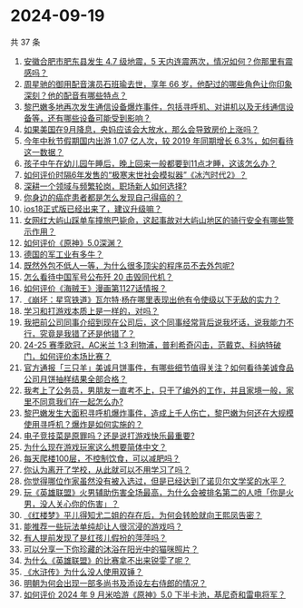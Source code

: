 # 2024-09-19

共 37 条

<!-- BEGIN ZHIHUQUESTIONS -->
<!-- 最后更新时间 Thu Sep 19 2024 01:09:50 GMT+0800 (China Standard Time) -->
1. [安徽合肥市肥东县发生 4.7 级地震，5 天内连震两次，情况如何？你那里有震感吗？](https://www.zhihu.com/question/667515758)
1. [周星驰的御用配音演员石班瑜去世，享年 66 岁，他配过的哪些角色让你印象深刻？他的配音有哪些特点？](https://www.zhihu.com/question/667514124)
1. [黎巴嫩多地再次发生通信设备爆炸事件，包括寻呼机、对讲机以及无线通信设备等，还有哪些设备可能受到影响？](https://www.zhihu.com/question/667524758)
1. [如果美国在9月降息，央妈应该会大放水，那么会导致房价上涨吗？](https://www.zhihu.com/question/666407591)
1. [今年中秋节假期国内出游 1.07 亿人次，较 2019 年同期增长 6.3%，如何看待这一数据？](https://www.zhihu.com/question/667501127)
1. [孩子中午在幼儿园午睡后，晚上回来一般都要到11点才睡，这该怎么办？](https://www.zhihu.com/question/666120033)
1. [如何评价时隔6年发售的“极寒末世社会模拟器”《冰汽时代2》？](https://www.zhihu.com/question/667494900)
1. [深耕一个领域与频繁轮岗，职场新人如何选择?](https://www.zhihu.com/question/663365660)
1. [你身边的癌症患者都是怎么发现自己得癌的？](https://www.zhihu.com/question/506470415)
1. [ios18正式版已经出来了，建议升级嘛？](https://www.zhihu.com/question/667376017)
1. [﻿女网红大屿山踩单车撞旅巴毙命，这起事故对大屿山地区的骑行安全有哪些警示作用？](https://www.zhihu.com/question/667297358)
1. [如何评价《原神》5.0深渊？](https://www.zhihu.com/question/667304051)
1. [德国的军工业有多牛？](https://www.zhihu.com/question/667292900)
1. [既然外包不低人一等，为什么很多顶尖的程序员不去外包呢?](https://www.zhihu.com/question/664025182)
1. [怎么看待中国军号公布歼 20 击毁同代机？](https://www.zhihu.com/question/667342670)
1. [如何评价《海贼王》漫画第1127话情报？](https://www.zhihu.com/question/667436124)
1. [《崩坏：星穹铁道》瓦尔特·杨在哪里表现出他有令使级以下无敌的实力？](https://www.zhihu.com/question/602287989)
1. [学习和打游戏本质上是一样的，对吗？](https://www.zhihu.com/question/667176349)
1. [我把前公司同事介绍到现在公司后，这个同事经常背后说我坏话，说我能力不行，究竟是我错了还是他错了？](https://www.zhihu.com/question/663801491)
1. [24-25 赛季欧冠，AC米兰 1:3 利物浦，普利希奇闪击，范戴克、科纳特破门，如何评价本场比赛？](https://www.zhihu.com/question/667458091)
1. [官方通报「三只羊」美诚月饼事件，有哪些细节值得关注？如何看待美诚食品公司月饼抽样结果全部合格？](https://www.zhihu.com/question/667479804)
1. [我考上了公务员，男朋友一直考不上，只干了编外的工作，并且家境一般，家里不同意我们在一起怎么办?](https://www.zhihu.com/question/667263543)
1. [黎巴嫩发生大面积寻呼机爆炸事件，造成上千人伤亡，黎巴嫩为何还在大规模使用寻呼机？爆炸是如何实施的？](https://www.zhihu.com/question/667464151)
1. [电子竞技菜是原罪吗？还是说打游戏快乐最重要?](https://www.zhihu.com/question/667036982)
1. [为什么现在游戏玩家这么想要简体中文？](https://www.zhihu.com/question/313910150)
1. [每天爬楼100层，不控制饮食，可以减肥吗？](https://www.zhihu.com/question/667427273)
1. [你认为离开了学校，从此就可以不用学习了吗？](https://www.zhihu.com/question/667340969)
1. [你觉得哪位作家虽然没有被入选过，但是已经达到了诺贝尔文学奖的水平？](https://www.zhihu.com/question/667062539)
1. [玩《英雄联盟》火男辅助伤害全场最高，为什么会被排名第二的人喷「你是火男，没人关心你的伤害」？](https://www.zhihu.com/question/314249440)
1. [《红楼梦》平儿得知尤二姐的存在后，为何会转脸就向王熙凤告密？](https://www.zhihu.com/question/666799720)
1. [能推荐一些玩法单纯却让人很沉浸的游戏吗？](https://www.zhihu.com/question/666795724)
1. [有人提前发现了是红孩儿假扮的萍萍吗？](https://www.zhihu.com/question/667343874)
1. [可以分享一下你珍藏的沐浴在阳光中的猫咪照片？](https://www.zhihu.com/question/665647638)
1. [为什么《英雄联盟》的比赛拿不出来锐雯了呢？](https://www.zhihu.com/question/364259973)
1. [《水浒传》为什么没人使用双锤？](https://www.zhihu.com/question/660250390)
1. [明朝为何会出现一部多尚书及添设左右侍郎的情况？](https://www.zhihu.com/question/410247944)
1. [如何评价 2024 年 9 月米哈游《原神》5.0 下半卡池，基尼奇和雷电将军？](https://www.zhihu.com/question/667467846)
<!-- END ZHIHUQUESTIONS -->
